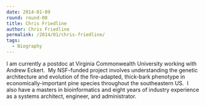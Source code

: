 ```yaml
---
date: 2014-01-09
round: round-08
title: Chris Friedline
author: Chris Friedline
permalink: /2014/01/chris-friedline/
tags:
  - Biography
---
```

I am currently a postdoc at Virginia Commonwealth University working with Andrew Eckert.  My NSF-funded project involves understanding the genetic architecture and evolution of the fire-adapted, thick-bark phenotype in economically-important pine species throughout the southeastern US.  I also have a masters in bioinformatics and eight years of industry experience as a systems architect, engineer, and administrator.
